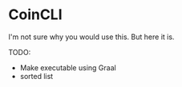 # CoinCLI

I'm not sure why you would use this. But here it is.

TODO:
- Make executable using Graal
- sorted list
